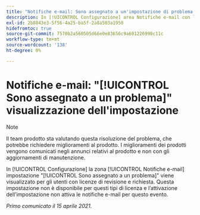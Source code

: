```yaml
---
title: "Notifiche e-mail: Sono assegnato a un'impostazione di problema in visualizzazione"
description: In [!UICONTROL Configurazione] area Notifiche e-mail con l’impostazione "Sono assegnato a un problema" viene visualizzata per gli utenti con licenze di revisione e richiesta. Questa impostazione non è disponibile per questi tipi di licenza e l’attivazione dell’impostazione non attiva le notifiche e-mail per questo evento.
exl-id: 2b8843e3-5f56-4a25-ba5f-2a8a503a1950
hidefromtoc: true
source-git-commit: 7570b2a560505d66e0e83656c9a601226998c11c
workflow-type: tm+mt
source-wordcount: '138'
ht-degree: 0%

---
```


# Notifiche e-mail: &quot;[!UICONTROL Sono assegnato a un problema]&quot; visualizzazione dell&#39;impostazione

>[!NOTE]
>
>Il team prodotto sta valutando questa risoluzione del problema, che potrebbe richiedere miglioramenti al prodotto. I miglioramenti dei prodotti vengono comunicati negli annunci relativi al prodotto e non con gli aggiornamenti di manutenzione.

In [!UICONTROL Configurazione] la zona [!UICONTROL Notifiche e-mail] impostazione &quot;[!UICONTROL Sono assegnato a un problema]&quot; viene visualizzato per gli utenti con licenze di revisione e richiesta. Questa impostazione non è disponibile per questi tipi di licenza e l’attivazione dell’impostazione non attiva le notifiche e-mail per questo evento.

_Primo comunicato il 15 aprile 2021._
